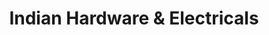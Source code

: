---
title: "Indian Hardware & Electricals"
url: /varkala/indian-hardware-and-electricals/
shop: electronics
---